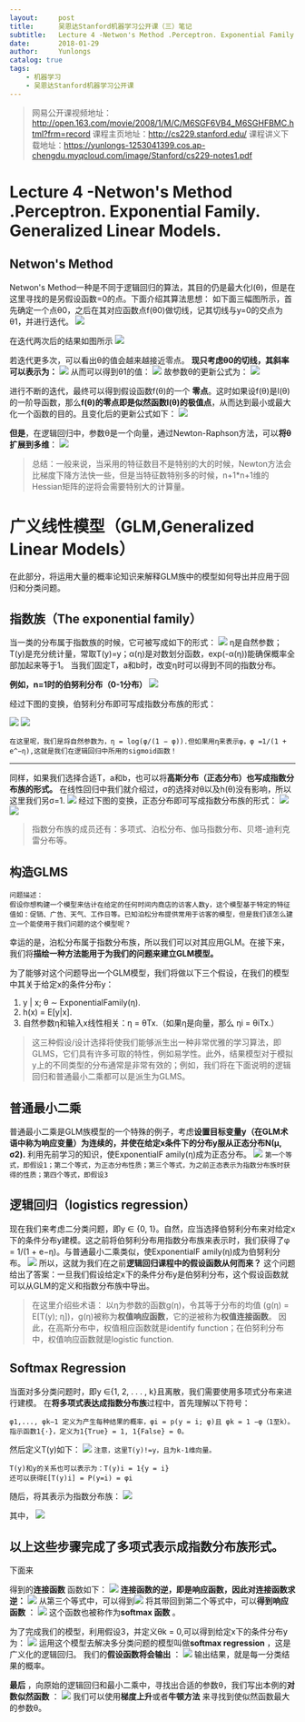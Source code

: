```yaml
---
layout:     post
title:      吴恩达Stanford机器学习公开课（三）笔记
subtitle:   Lecture 4 -Netwon's Method .Perceptron. Exponential Family. Generalized Linear Models.
date:       2018-01-29
author:     Yunlongs
catalog: true
tags:
    - 机器学习
    - 吴恩达Stanford机器学习公开课
---
```


>网易公开课视频地址：http://open.163.com/movie/2008/1/M/C/M6SGF6VB4_M6SGHFBMC.html?frm=record
课程主页地址：http://cs229.stanford.edu/
课程讲义下载地址：https://yunlongs-1253041399.cos.ap-chengdu.myqcloud.com/image/Stanford/cs229-notes1.pdf

# Lecture 4 -Netwon's Method .Perceptron. Exponential Family. Generalized Linear Models.

## Netwon's Method

Netwon's Method一种是不同于逻辑回归的算法，其目的仍是最大化l(θ)，但是在这里寻找的是另假设函数=0的点。下面介绍其算法思想：
如下面三幅图所示，首先确定一个点θ0，之后在其对应函数点f(θ0)做切线，记其切线与y=0的交点为θ1，并进行迭代。
![](https://yunlongs-1253041399.cos.ap-chengdu.myqcloud.com/image/Stanford/lecture-4-1.jpg)

在迭代两次后的结果如图所示
![](https://yunlongs-1253041399.cos.ap-chengdu.myqcloud.com/image/Stanford/lecture-4-2.jpg)

若迭代更多次，可以看出θ的值会越来越接近零点。
**现只考虑θ0的切线，其斜率可以表示为：**
![](https://yunlongs-1253041399.cos.ap-chengdu.myqcloud.com/image/Stanford/lecture-4-3.jpg)
从而可以得到θ1的值：
![](https://yunlongs-1253041399.cos.ap-chengdu.myqcloud.com/image/Stanford/lecture-4-4.jpg)
故参数θ的更新公式为：
![](https://yunlongs-1253041399.cos.ap-chengdu.myqcloud.com/image/Stanford/lecture-4-5.jpg)

进行不断的迭代，最终可以得到假设函数f(θ)的一个 **零点**。这时如果设f(θ)是l(θ)的一阶导函数，那么**f(θ)的零点即是似然函数l(θ)的极值点**，从而达到最小或最大化一个函数的目的。且变化后的更新公式如下：
![](https://yunlongs-1253041399.cos.ap-chengdu.myqcloud.com/image/Stanford/lecture-4-6.jpg)

**但是**，在逻辑回归中，参数θ是一个向量，通过Newton-Raphson方法，可以**将θ扩展到多维**：
![](https://yunlongs-1253041399.cos.ap-chengdu.myqcloud.com/image/Stanford/lecture-4-7.jpg)

>总结：一般来说，当采用的特征数目不是特别的大的时候，Newton方法会比梯度下降方法快一些，但是当特征数特别多的时候，n+1*n+1维的Hessian矩阵的逆将会需要特别大的计算量。

# 广义线性模型（GLM,Generalized Linear Models）
在此部分，将运用大量的概率论知识来解释GLM族中的模型如何导出并应用于回归和分类问题。
## 指数族（The exponential family）
当一类的分布属于指数族的时候，它可被写成如下的形式：
![](https://yunlongs-1253041399.cos.ap-chengdu.myqcloud.com/image/Stanford/lecture-4-8.jpg)
η是自然参数；T(y)是充分统计量，常取T(y)=y；α(η)是对数划分函数，exp(-α(η))能确保概率全部加起来等于1。
当我们固定T，a和b时，改变η时可以得到不同的指数分布。

**例如，n=1时的伯努利分布（0-1分布）**
![](https://yunlongs-1253041399.cos.ap-chengdu.myqcloud.com/image/Stanford/lecture-4-9.jpg)

经过下图的变换，伯努利分布即可写成指数分布族的形式：

![](https://yunlongs-1253041399.cos.ap-chengdu.myqcloud.com/image/Stanford/lecture-4-11.jpg)
![](https://yunlongs-1253041399.cos.ap-chengdu.myqcloud.com/image/Stanford/lecture-4-12.jpg)

`在这里呢，我们是将自然参数为，η = log(φ/(1 − φ)).但如果用η来表示φ，φ =1/(1 + e^−η),这就是我们在逻辑回归中所用的sigmoid函数！`

---
同样，如果我们选择合适T，a和b，也可以将**高斯分布（正态分布）也写成指数分布族的形式。**
在线性回归中我们就介绍过，σ的选择对θ以及h(θ)没有影响，所以这里我们另σ=1.
![](https://yunlongs-1253041399.cos.ap-chengdu.myqcloud.com/image/Stanford/lecture-4-13.jpg)
经过下图的变换，正态分布即可写成指数分布族的形式：
![](https://yunlongs-1253041399.cos.ap-chengdu.myqcloud.com/image/Stanford/lecture-4-14.jpg)
![](https://yunlongs-1253041399.cos.ap-chengdu.myqcloud.com/image/Stanford/lecture-4-15.jpg)

>指数分布族的成员还有：多项式、泊松分布、伽马指数分布、贝塔-迪利克雷分布等。

## 构造GLMS
```
问题描述：
假设你想构建一个模型来估计在给定的任何时间内商店的访客人数y，这个模型基于特定的特征值如：促销、广告、天气、工作日等。已知泊松分布提供常用于访客的模型，但是我们该怎么建立一个能使用于我们问题的这个模型呢？
```
幸运的是，泊松分布属于指数分布族，所以我们可以对其应用GLM。在接下来，我们将**描绘一种方法能用于为我们的问题来建立GLM模型。**

为了能够对这个问题导出一个GLM模型，我们将做以下三个假设，在我们的模型中其关于给定x的条件分布y：
1. y | x; θ ∼ ExponentialFamily(η).
2. h(x) = E[y|x].
3. 自然参数η和输入x线性相关：η = θTx.（如果η是向量，那么 ηi = θiTx.）
>这三种假设/设计选择将使我们能够派生出一种非常优雅的学习算法，即GLMS，它们具有许多可取的特性，例如易学性。此外，结果模型对于模拟y上的不同类型的分布通常是非常有效的；例如，我们将在下面说明的逻辑回归和普通最小二乘都可以是派生为GLMS。

## 普通最小二乘
普通最小二乘是GLM族模型的一个特殊的例子，考虑**设置目标变量y（在GLM术语中称为响应变量）为连续的，并使在给定x条件下的分布y服从正态分布N(µ, σ2).** 利用先前学习的知识，使ExponentialF amily(η)成为正态分布。
![](https://yunlongs-1253041399.cos.ap-chengdu.myqcloud.com/image/Stanford/lecture-4-16.jpg)
`第一个等式，即假设1；第二个等式，为正态分布性质；第三个等式，为之前正态表示为指数分布族时获得的性质；第四个等式，即假设3`

## 逻辑回归（logistics regression）
现在我们来考虑二分类问题，即y ∈ {0, 1}。自然，应当选择伯努利分布来对给定x下的条件分布y建模。这之前将伯努利分布用指数分布族来表示时，我们获得了φ = 1/(1 + e−η)。与普通最小二乘类似，使ExponentialF amily(η)成为伯努利分布。
![](https://yunlongs-1253041399.cos.ap-chengdu.myqcloud.com/image/Stanford/lecture-4-17.jpg)
所以，这就为我们在之前**逻辑回归课程中的假设函数从何而来？** 这个问题给出了答案：一旦我们假设给定x下的条件分布y是伯努利分布，这个假设函数就可以从GLM的定义和指数分布族中导出。

>在这里介绍些术语：
以η为参数的函数g(η)，令其等于分布的均值 (g(η) = E[T(y); η])，g(η)被称为**权值响应函数**，它的逆被称为**权值连接函数**。
因此，在高斯分布中，权值相应函数就是identify function；在伯努利分布中，权值响应函数就是logistic function.

## Softmax Regression
当面对多分类问题时，即y ∈{1, 2, . . . , k}且离散，我们需要使用多项式分布来进行建模。
在**将多项式表达成指数分布族**过程中，首先理解以下符号：
```
φ1,..., φk−1 定义为产生每种结果的概率，φi = p(y = i; φ)且 φk = 1 −φ（1至k）。
指示函数1{·}，定义为1{True} = 1, 1{False} = 0。
``` 
然后定义T(y)如下：
![](https://yunlongs-1253041399.cos.ap-chengdu.myqcloud.com/image/Stanford/lecture-4-18.jpg)
`注意，这里T(y)!=y，且为k-1维向量。`

```
T(y)和y的关系也可以表示为：T(y)i = 1{y = i}
还可以获得E[T(y)i] = P(y=i) = φi
```
随后，将其表示为指数分布族：
![](https://yunlongs-1253041399.cos.ap-chengdu.myqcloud.com/image/Stanford/lecture-4-19.jpg)

其中，
![](https://yunlongs-1253041399.cos.ap-chengdu.myqcloud.com/image/Stanford/lecture-4-20.jpg)

以上这些步骤完成了多项式表示成指数分布族形式。
---
下面来

得到的**连接函数** 函数如下：
![](https://yunlongs-1253041399.cos.ap-chengdu.myqcloud.com/image/Stanford/lecture-4-21.jpg)
**连接函数的逆，即是响应函数，因此对连接函数求逆：**
![](https://yunlongs-1253041399.cos.ap-chengdu.myqcloud.com/image/Stanford/lecture-4-22.jpg)
从第三个等式中，可以得到![](https://yunlongs-1253041399.cos.ap-chengdu.myqcloud.com/image/Stanford/lecture-4-23.jpg)
将其带回到第二个等式中，可以**得到响应函数** ：
![](https://yunlongs-1253041399.cos.ap-chengdu.myqcloud.com/image/Stanford/lecture-4-24.jpg)
这个函数也被称作为**softmax 函数** 。


为了完成我们的模型，利用假设3，并定义θk = 0,可以得到给定x下的条件分布y为：
![](https://yunlongs-1253041399.cos.ap-chengdu.myqcloud.com/image/Stanford/lecture-4-25.jpg)
运用这个模型去解决多分类问题的模型叫做**softmax regression** ，这是广义化的逻辑回归。
我们的**假设函数将会输出** ：
![](https://yunlongs-1253041399.cos.ap-chengdu.myqcloud.com/image/Stanford/lecture-4-26.jpg)
输出结果，就是每一分类结果的概率。

**最后** ，向原始的逻辑回归和最小二乘中，寻找出合适的参数θ，我们写出本例的**对数似然函数** ：
![](https://yunlongs-1253041399.cos.ap-chengdu.myqcloud.com/image/Stanford/lecture-4-27.jpg)
我们可以使用**梯度上升**或者**牛顿方法** 来寻找到使似然函数最大的参数θ。
